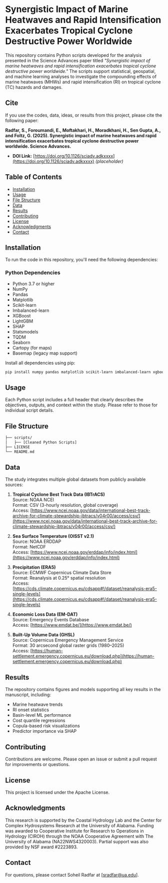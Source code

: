 # Synergistic Impact of Marine Heatwaves and Rapid Intensification Exacerbates Tropical Cyclone Destructive Power Worldwide

This repository contains Python scripts developed for the analysis presented in the Science Advances paper titled *"Synergistic impact of marine heatwaves and rapid intensification exacerbates tropical cyclone destructive power worldwide."* The scripts support statistical, geospatial, and machine learning analyses to investigate the compounding effects of marine heatwaves (MHWs) and rapid intensification (RI) on tropical cyclone (TC) hazards and damages.

## Cite

If you use the codes, data, ideas, or results from this project, please cite the following paper:

**Radfar, S., Foroumandi, E., Moftakhari, H., Moradkhani, H., Sen Gupta, A., and Foltz, G. (2025). Synergistic impact of marine heatwaves and rapid intensification exacerbates tropical cyclone destructive power worldwide. Science Advances.**

- **DOI Link:** [https://doi.org/10.1126/sciadv.adkxxxx](https://doi.org/10.1126/sciadv.adkxxxx) *(placeholder)*

## Table of Contents

- [Installation](#installation)
- [Usage](#usage)
- [File Structure](#file-structure)
- [Data](#data)
- [Results](#results)
- [Contributing](#contributing)
- [License](#license)
- [Acknowledgments](#acknowledgments)
- [Contact](#contact)

## Installation

To run the code in this repository, you'll need the following dependencies:

### Python Dependencies
- Python 3.7 or higher
- NumPy
- Pandas
- Matplotlib
- Scikit-learn
- Imbalanced-learn
- XGBoost
- LightGBM
- SHAP
- Statsmodels
- TQDM
- Seaborn
- Cartopy (for maps)
- Basemap (legacy map support)

Install all dependencies using pip:
```bash
pip install numpy pandas matplotlib scikit-learn imbalanced-learn xgboost lightgbm shap statsmodels tqdm seaborn cartopy basemap
```

## Usage

Each Python script includes a full header that clearly describes the objectives, outputs, and context within the study. Please refer to those for individual script details.

## File Structure
```bash
├── scripts/
│   ├── [Cleaned Python Scripts]
├── LICENSE
└── README.md
```

## Data

The study integrates multiple global datasets from publicly available sources:

1. **Tropical Cyclone Best Track Data (IBTrACS)**  
   Source: NOAA NCEI  
   Format: CSV (3-hourly resolution, global coverage)  
   Access: [https://www.ncei.noaa.gov/data/international-best-track-archive-for-climate-stewardship-ibtracs/v04r00/access/csv/](https://www.ncei.noaa.gov/data/international-best-track-archive-for-climate-stewardship-ibtracs/v04r00/access/csv/)

2. **Sea Surface Temperature (OISST v2.1)**  
   Source: NOAA ERDDAP  
   Format: NetCDF  
   Access: [https://www.ncei.noaa.gov/erddap/info/index.html](https://www.ncei.noaa.gov/erddap/info/index.html)

3. **Precipitation (ERA5)**  
   Source: ECMWF Copernicus Climate Data Store  
   Format: Reanalysis at 0.25° spatial resolution  
   Access: [https://cds.climate.copernicus.eu/cdsapp#!/dataset/reanalysis-era5-single-levels](https://cds.climate.copernicus.eu/cdsapp#!/dataset/reanalysis-era5-single-levels)

4. **Economic Loss Data (EM-DAT)**  
   Source: Emergency Events Database  
   Access: [https://www.emdat.be/](https://www.emdat.be/)

5. **Built-Up Volume Data (GHSL)**  
   Source: Copernicus Emergency Management Service  
   Format: 30 arcsecond global raster grids (1980–2025)  
   Access: [https://human-settlement.emergency.copernicus.eu/download.php](https://human-settlement.emergency.copernicus.eu/download.php)

## Results

The repository contains figures and models supporting all key results in the manuscript, including:
- Marine heatwave trends
- RI onset statistics
- Basin-level ML performance
- Cost quantile regressions
- Copula-based risk visualizations
- Predictor importance via SHAP

## Contributing

Contributions are welcome. Please open an issue or submit a pull request for improvements or questions.

## License

This project is licensed under the Apache License.

## Acknowledgments

This research is supported by the Coastal Hydrology Lab and the Center for Complex Hydrosystems Research at the University of Alabama. Funding was awarded to Cooperative Institute for Research to Operations in Hydrology (CIROH) through the NOAA Cooperative Agreement with The University of Alabama (NA22NWS4320003). Partial support was also provided by NSF award #2223893.

## Contact

For questions, please contact Soheil Radfar at [sradfar@ua.edu].
